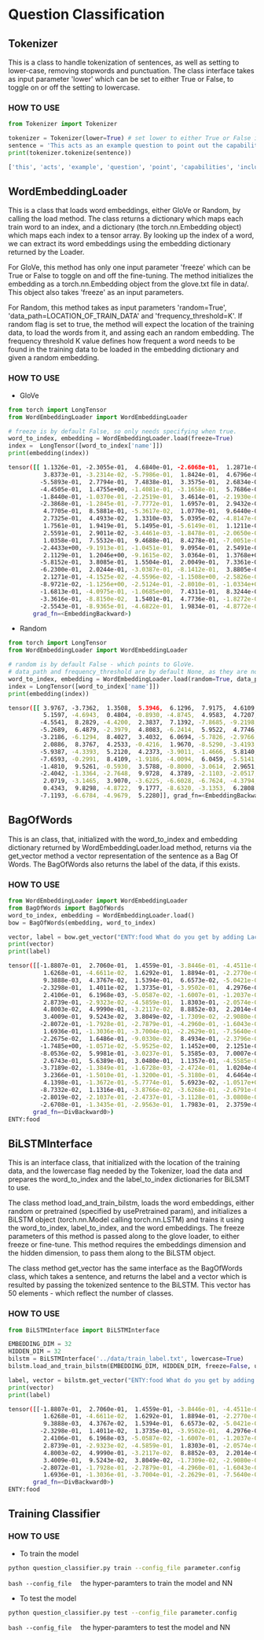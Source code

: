 # Question Classification

## Tokenizer
This is a class to handle tokenization of sentences, as well as setting to lower-case, removing stopwords and punctuation.
The class interface takes as input parameter 'lower' which can be set to either True or False, to toggle on or off the setting to lowercase. 
### HOW TO USE
```python
from Tokenizer import Tokenizer

tokenizer = Tokenizer(lower=True) # set lower to either True or False if words need to be set to lowercase or not.
sentence = 'This acts as an example question to point out the capabilities, including stopwords ?'
print(tokenizer.tokenize(sentence))
```
```bash
['this', 'acts', 'example', 'question', 'point', 'capabilities', 'including', 'stopwords']
```

## WordEmbeddingLoader
This is a class that loads word embeddings, either GloVe or Random, by calling the load method. The class returns a dictionary
which maps each train word to an index, and a dictionary (the torch.nn.Embedding object) which maps each index to a tensor array.
By looking up the index of a word, we can extract its word embeddings using the embedding dictionary returned by the Loader.

For GloVe, this method has only one input parameter 'freeze' which can be True or False to toggle on and off the fine-tuning.
The method initializes the embedding as a torch.nn.Embedding object from the glove.txt file in data/. This object also takes 'freeze' as an input parameters.

For Random, this method takes as input parameters 'random=True', 'data_path=LOCATION_OF_TRAIN_DATA' and 'frequency_threshold=K'.
If random flag is set to true, the method will expect the location of the training data, to load the words from it, and assing
each an random embedding. The frequency threshold K value defines how frequent a word needs to be found in the training data
to be loaded in the embedding dictionary and given a random embedding.
### HOW TO USE
* GloVe
```python
from torch import LongTensor
from WordEmbeddingLoader import WordEmbeddingLoader

# freeze is by default False, so only needs specifying when true.
word_to_index, embedding = WordEmbeddingLoader.load(freeze=True) 
index =  LongTensor([word_to_index['name']])
print(embedding(index))
```
```bash
tensor([[ 1.1326e-01, -2.3055e-01,  4.6840e-01, -2.6068e-01,  1.2871e-01,
          3.8373e-01, -3.2314e-02, -5.7986e-01,  1.8424e-01,  4.6796e-02,
         -5.5893e-01,  2.7794e-01,  7.4838e-01,  3.3575e-01,  2.6834e-02,
         -4.4505e-01,  1.4755e+00, -1.4081e-01, -3.1658e-01,  5.7686e-01,
         -1.8440e-01, -1.0370e-01, -2.2519e-01,  3.4614e-01, -2.1930e-01,
         -2.3868e-01, -1.2845e-01, -7.7772e-01,  1.6957e-01,  2.9432e-02,
          4.7705e-01,  8.5881e-01, -5.3617e-02,  1.0770e-01,  9.6440e-02,
          2.7325e-01,  4.4933e-02,  1.3310e-03,  5.0395e-02, -4.8147e-01,
          1.7561e-01,  1.9419e-01,  5.1495e-01, -5.6149e-01,  1.1211e-01,
          2.5591e-01,  2.9011e-02, -3.4461e-03, -1.8478e-01, -2.0650e-01,
          1.0358e-01,  7.5532e-01,  9.4688e-01,  8.4278e-01, -7.0051e-01,
         -2.4433e+00, -9.1913e-01, -1.0451e-01,  9.0954e-01,  2.5491e-01,
          2.1129e-01,  1.2046e+00, -9.1615e-02,  3.0364e-01,  1.3768e+00,
         -5.8152e-01,  3.8085e-01,  1.5504e-01,  2.0049e-01,  7.3361e-04,
         -6.2300e-01,  2.0244e-01, -3.0387e-01, -8.1412e-01,  3.8805e-01,
          2.1271e-01, -4.1525e-02, -4.5596e-02, -1.1508e+00, -2.5826e-01,
         -8.9721e-02, -1.1256e+00, -2.5124e-01, -2.8010e-01, -1.0334e+00,
         -1.6813e-01, -4.0975e-01, -1.0685e+00,  7.4311e-01,  8.3244e-02,
         -3.3616e-01, -8.8150e-02,  1.5401e-01,  4.7736e-01, -1.8272e-01,
         -2.5543e-01, -8.9365e-01, -4.6822e-01,  1.9834e-01, -4.8772e-02]],
       grad_fn=<EmbeddingBackward>)
```
* Random
```python
from torch import LongTensor
from WordEmbeddingLoader import WordEmbeddingLoader

# random is by default False - which points to GloVe.
# data_path and frequency_threshold are by default None, as they are not needed for Glove.
word_to_index, embedding = WordEmbeddingLoader.load(random=True, data_path='data/train.txt', frequency_threshold=2)
index = LongTensor([word_to_index['name']])
print(embedding(index))
```
```bash
tensor([[ 3.9767, -3.7362,  1.3508,  5.3946,  6.1296,  7.9175,  4.6109,  9.7723,
          5.1597, -4.6943,  0.4804, -0.8930, -4.8745,  4.9583,  4.7207, -3.5724,
         -4.5541,  8.2829, -4.4200,  2.3837,  7.1392, -7.8685, -9.2198, -3.9581,
         -5.2689,  6.4879, -2.3979,  4.8083, -6.2414,  5.9522,  4.7746, -3.8616,
         -3.2186, -6.1294,  8.4027,  3.4032,  6.0694, -5.7826, -2.9766, -8.0869,
          2.0886,  8.3767,  4.2533, -0.4216,  1.9670, -8.5290, -3.4193, -5.1419,
         -5.9387, -4.3393,  5.2120,  4.2373, -3.9011, -1.4666,  5.8140, -4.5459,
         -7.6593, -0.2991,  8.4109, -1.9186, -4.0094,  6.0459, -5.5141, -1.6606,
         -1.4810,  9.5261, -0.5930,  3.5788, -0.8000, -3.0614,  2.9651,  5.5222,
         -2.4042, -1.3364, -2.7648,  9.9728,  4.3789, -2.1103, -2.0517, -0.1833,
          2.0719, -3.1465,  3.9070, -3.6225, -6.6028, -6.7624, -4.3794,  3.1722,
          0.4343,  9.8298, -4.8722,  9.1777, -8.6320, -3.1353,  6.2808, -9.7483,
         -7.1193, -6.6784, -4.9679,  5.2280]], grad_fn=<EmbeddingBackward>)
```
## BagOfWords
This is an class, that, initialized with the word_to_index and embedding dictionary returned by WordEmbeddingLoader.load method,
returns via the get_vector method a vector representation of the sentence as a Bag Of Words. The BagOfWords also returns the label
of the data, if this exists.
### HOW TO USE
```python
from WordEmbeddingLoader import WordEmbeddingLoader
from BagOfWords import BagOfWords
word_to_index, embedding = WordEmbeddingLoader.load()
bow = BagOfWords(embedding, word_to_index)

vector, label = bow.get_vector("ENTY:food What do you get by adding Lactobacillus bulgaricus to milk ?")
print(vector)
print(label)
```
```bash
tensor([[-1.8807e-01,  2.7060e-01,  1.4559e-01, -3.8446e-01, -4.4511e-01,
          1.6268e-01, -4.6611e-02,  1.6292e-01,  1.8894e-01, -2.2770e-01,
          9.3888e-03,  4.3767e-02,  1.5394e-01,  6.6573e-02, -5.0421e-02,
         -2.3298e-01,  1.4011e-02,  1.3735e-01, -3.9502e-01,  4.2976e-01,
          2.4106e-01,  6.1968e-03, -5.0587e-02, -1.6007e-01, -1.2037e-02,
          2.8739e-01, -2.9323e-02, -4.5859e-01,  1.8303e-01, -2.0574e-02,
          4.8003e-02,  4.9990e-01, -3.2117e-02,  8.8852e-03,  2.2014e-02,
          3.4009e-01,  9.5243e-02,  3.8049e-02, -1.7309e-02, -2.9080e-01,
         -2.8072e-01, -1.7928e-01, -2.7879e-01, -4.2960e-01, -1.6043e-01,
          1.6936e-01, -1.3036e-01, -3.7004e-01, -2.2629e-01, -7.5640e-01,
         -2.2675e-02,  1.6486e-01, -9.0330e-02,  8.4934e-01, -2.3796e-01,
         -1.7485e+00, -1.0571e-02, -5.9525e-02,  1.1452e+00,  2.1251e-01,
         -8.0536e-02,  5.9981e-01, -3.0237e-01,  5.3585e-03,  7.0007e-01,
          2.6743e-01,  5.6389e-01,  3.0480e-01,  1.1357e-01, -4.5585e-01,
         -3.7189e-02, -1.3849e-01, -1.6728e-03, -2.4724e-01,  1.0204e-01,
          3.2366e-01, -1.5010e-01, -1.3200e-01, -5.3180e-01,  4.6464e-02,
          4.1398e-01, -1.3672e-01, -5.7774e-01,  5.6923e-02, -1.0517e+00,
         -8.7332e-02,  1.1316e-01, -3.8766e-02, -3.6268e-01, -2.6791e-01,
         -2.8019e-02, -2.1037e-01, -2.4737e-01, -3.1128e-01, -3.0808e-01,
         -2.6708e-01, -1.3435e-01, -2.9563e-01,  1.7983e-01,  2.3759e-01]],
       grad_fn=<DivBackward0>)
ENTY:food
```

## BiLSTMInterface
This is an interface class, that initialized with the location of the training data, and the lowercase flag needed by the Tokenizer, load the data and prepares the word_to_index and the label_to_index dictionaries for BiLSMT to use.

The class method load_and_train_bilstm, loads the word embeddings, either random or pretrained (specified by usePretrained param),
and initializes a BiLSTM object (torch.nn.Model calling torch.nn.LSTM) and trains it using the word_to_index, label_to_index, and
the word embeddings. The freeze parameters of this method is passed along to the glove loader, to either freeze or fine-tune. This method requires the embeddings dimension and the hidden dimension, to pass them along to the BiLSTM object.

The class method get_vector has the same interface as the BagOfWords class, which takes a sentence, and returns the label and a vector which is resulted by passing the tokenized sentence to the BiLSTM. This vector has 50 elements - which reflect the number of classes.

### HOW TO USE
```python
from BiLSTMInterface import BiLSTMInterface

EMBEDDING_DIM = 32
HIDDEN_DIM = 32
bilstm = BiLSTMInterface('../data/train_label.txt', lowercase=True)
bilstm.load_and_train_bilstm(EMBEDDING_DIM, HIDDEN_DIM, freeze=False, usePretrained=False)

label, vector = bilstm.get_vector("ENTY:food What do you get by adding Lactobacillus bulgaricus to milk ?")
print(vector)
print(label)
```
```bash
tensor([[-1.8807e-01,  2.7060e-01,  1.4559e-01, -3.8446e-01, -4.4511e-01,
          1.6268e-01, -4.6611e-02,  1.6292e-01,  1.8894e-01, -2.2770e-01,
          9.3888e-03,  4.3767e-02,  1.5394e-01,  6.6573e-02, -5.0421e-02,
         -2.3298e-01,  1.4011e-02,  1.3735e-01, -3.9502e-01,  4.2976e-01,
          2.4106e-01,  6.1968e-03, -5.0587e-02, -1.6007e-01, -1.2037e-02,
          2.8739e-01, -2.9323e-02, -4.5859e-01,  1.8303e-01, -2.0574e-02,
          4.8003e-02,  4.9990e-01, -3.2117e-02,  8.8852e-03,  2.2014e-02,
          3.4009e-01,  9.5243e-02,  3.8049e-02, -1.7309e-02, -2.9080e-01,
         -2.8072e-01, -1.7928e-01, -2.7879e-01, -4.2960e-01, -1.6043e-01,
          1.6936e-01, -1.3036e-01, -3.7004e-01, -2.2629e-01, -7.5640e-01]],
       grad_fn=<DivBackward0>)
ENTY:food
```

## Training Classifier
### HOW TO USE
- To train the model
```bash
python question_classifier.py train --config_file parameter.config 
```
```bash --config_file  ``` the hyper-paramters to train the model and NN <br />

- To test the model
```bash
python question_classifier.py test --config_file parameter.config 
```
```bash --config_file  ``` the hyper-paramters to test the model and NN <br />

